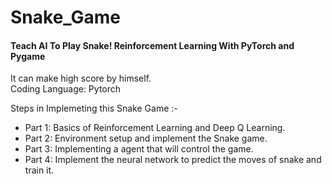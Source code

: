 # Snake_Game
####  Teach AI To Play Snake! Reinforcement Learning With PyTorch and Pygame
It can make high score by himself. <br>
Coding Language: Pytorch


Steps in Implemeting this Snake Game :- <br>
- Part 1: Basics of Reinforcement Learning and Deep Q Learning. <br>
- Part 2: Environment setup and implement the Snake game. <br>
- Part 3: Implementing a agent that will control the game. <br>
- Part 4: Implement the neural network to predict the moves of snake and train it. <br>
